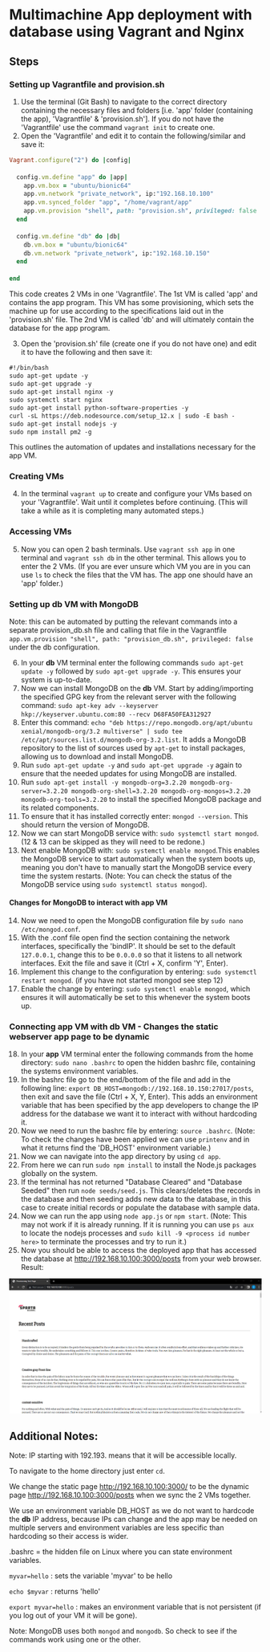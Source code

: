 # Multimachine App deployment with database using Vagrant and Nginx

## Steps

### Setting up Vagrantfile and provision.sh

1. Use the terminal (Git Bash) to navigate to the correct directory containing the necessary files and folders [i.e. 'app' folder (containing the app), 'Vagrantfile' & 'provision.sh']. If you do not have the 'Vagrantfile' use the command `vagrant init` to create one.
2. Open the 'Vagrantfile' and edit it to contain the following/similar and save it:
```ruby
Vagrant.configure("2") do |config|
  
  config.vm.define "app" do |app|
    app.vm.box = "ubuntu/bionic64"
    app.vm.network "private_network", ip:"192.168.10.100"
    app.vm.synced_folder "app", "/home/vagrant/app"
    app.vm.provision "shell", path: "provision.sh", privileged: false
  end

  config.vm.define "db" do |db|
    db.vm.box = "ubuntu/bionic64"
    db.vm.network "private_network", ip:"192.168.10.150"
  end

end
```
This code creates 2 VMs in one 'Vagrantfile'. The 1st VM is called 'app' and contains the app program. This VM has some provisioning, which sets the machine up for use according to the specifications laid out in the 'provision.sh' file. The 2nd VM is called 'db' and will ultimately contain the database for the app program.

3. Open the 'provision.sh' file (create one if you do not have one) and edit it to have the following and then save it:
```shell
#!/bin/bash
sudo apt-get update -y
sudo apt-get upgrade -y
sudo apt-get install nginx -y
sudo systemctl start nginx
sudo apt-get install python-software-properties -y
curl -sL https://deb.nodesource.com/setup_12.x | sudo -E bash -
sudo apt-get install nodejs -y
sudo npm install pm2 -g
```
This outlines the automation of updates and installations necessary for the app VM.

### Creating VMs

4. In the terminal `vagrant up` to create and configure your VMs based on your 'Vagrantfile'. Wait until it completes before continuing. (This will take a while as it is completing many automated steps.)

### Accessing VMs

5. Now you can open 2 bash terminals. Use `vagrant ssh app` in one terminal and `vagrant ssh db` in the other terminal. This allows you to enter the 2 VMs. (If you are ever unsure which VM you are in you can use `ls` to check the files that the VM has. The app one should have an 'app' folder.)

### Setting up db VM with MongoDB

Note: this can be automated by putting the relevant commands into a separate provision_db.sh file and calling that file in the Vagrantfile `app.vm.provision "shell", path: "provision_db.sh", privileged: false` under the db configuration.

6. In your **db** VM terminal enter the following commands `sudo apt-get update -y` followed by `sudo apt-get upgrade -y`. This ensures your system is up-to-date.
7. Now we can install MongoDB on the **db** VM. Start by adding/importing the specified GPG key from the relevant server with the following command: `sudo apt-key adv --keyserver hkp://keyserver.ubuntu.com:80 --recv D68FA50FEA312927`
8. Enter this command: `echo "deb https://repo.mongodb.org/apt/ubuntu xenial/mongodb-org/3.2 multiverse" | sudo tee /etc/apt/sources.list.d/mongodb-org-3.2.list`. It adds a MongoDB repository to the list of sources used by `apt-get` to install packages, allowing us to download and install MongoDB.
9. Run `sudo apt-get update -y` and `sudo apt-get upgrade -y` again to ensure that the needed updates for using MongoDB are installed.
10. Run `sudo apt-get install -y mongodb-org=3.2.20 mongodb-org-server=3.2.20 mongodb-org-shell=3.2.20 mongodb-org-mongos=3.2.20 mongodb-org-tools=3.2.20` to install the specified MongoDB package and its related components.
11. To ensure that it has installed correctly enter: `mongod --version`. This should return the version of MongoDB.
12. Now we can start MongoDB service with: `sudo systemctl start mongod`. (12 & 13 can be skipped as they will need to be redone.)
13. Next enable MongoDB with: `sudo systemctl enable mongod`.This enables the MongoDB service to start automatically when the system boots up, meaning you don't have to manually start the MongoDB service every time the system restarts. (Note: You can check the status of the MongoDB service using `sudo systemctl status mongod`).

#### Changes for MongoDB to interact with app VM

14. Now we need to open the MongoDB configuration file by `sudo nano /etc/mongod.conf`.
15. With the .conf file open find the section containing the network interfaces, specifically the 'bindIP'. It should be set to the default `127.0.0.1`, change this to be `0.0.0.0` so that it listens to all network interfaces. Exit the file and save it (Ctrl + X, confirm 'Y', Enter).
16. Implement this change to the configuration by entering: `sudo systemctl restart mongod`. (if you have not started mongod see step 12)
17. Enable the change by entering: `sudo systemctl enable mongod`, which ensures it will automatically be set to this whenever the system boots up.

### Connecting app VM with db VM - Changes the static webserver app page to be dynamic

18. In your **app** VM terminal enter the following commands from the home directory: `sudo nano .bashrc` to open the hidden bashrc file, containing the systems environment variables.
19. In the bashrc file go to the end/bottom of the file and add in the following line: `export DB_HOST=mongodb://192.168.10.150:27017/posts`, then exit and save the file (Ctrl + X, Y, Enter). This adds an environment variable that has been specified by the app developers to change the IP address for the database we want it to interact with without hardcoding it.
20. Now we need to run the bashrc file by entering: `source .bashrc`. (Note: To check the changes have been applied we can use `printenv` and in what it returns find the 'DB_HOST' environment variable.)
21. Now we can navigate into the app directory by using `cd app`.
22. From here we can run `sudo npm install` to install the Node.js packages globally on the system.
23. If the terminal has not returned "Database Cleared" and "Database Seeded" then run `node seeds/seed.js`. This clears/deletes the records in the database and then seeding adds new data to the database, in this case to create initial records or populate the database with sample data.
24. Now we can run the app using `node app.js` or `npm start`. (Note: This may not work if it is already running. If it is running you can use `ps aux` to locate the nodejs processes and `sudo kill -9 <process id number here>` to terminate the processes and try to run it.)
25. Now you should be able to access the deployed app that has accessed the database at http://192.168.10.100:3000/posts from your web browser. Result:

![dynamic webpage](/images/final_resulting_webpage.png)


## Additional Notes:

Note: IP starting with 192.193. means that it will be accessible locally.

To navigate to the home directory just enter `cd`.

We change the static page http://192.168.10.100:3000/ to be the dynamic page http://192.168.10.100:3000/posts when we sync the 2 VMs together.

We use an environment variable DB_HOST as we do not want to hardcode the **db** IP address, because IPs can change and the app may be needed on multiple servers and environment variables are less specific than hardcoding so their access is wider.

.bashrc = the hidden file on Linux where you can state environment variables.

`myvar=hello` : sets the variable 'myvar' to be hello

`echo $myvar` : returns 'hello'

`export myvar=hello` : makes an environment variable that is not persistent (if you log out of your VM it will be gone).

Note: MongoDB uses both `mongod` and `mongodb`. So check to see if the commands work using one or the other.
